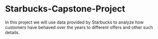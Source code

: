 # Starbucks-Capstone-Project
In this project we will use data provided by Starbucks to analyze how customers have behaved over the years to different offers and other such details.
